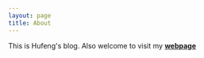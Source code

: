 ```yaml
---
layout: page
title: About
---
```


This is Hufeng's blog. Also welcome to visit my [**webpage**](https://www.hufeng.xyz)
